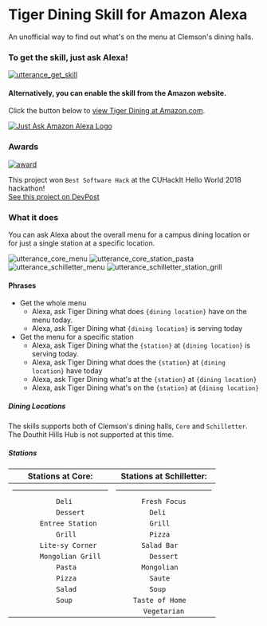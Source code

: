 # Tiger Dining Skill for Amazon Alexa
An unofficial way to find out what's on the menu at Clemson's dining halls.

### To get the skill, just ask Alexa!

[![utterance_get_skill](https://user-images.githubusercontent.com/10427974/49395892-b8ac5900-f705-11e8-989a-e371a32521b3.png)](https://www.amazon.com/gp/product/B07L342K1S)

#### Alternatively, you can enable the skill from the Amazon website.

Click the button below to [view Tiger Dining at Amazon.com](https://www.amazon.com/gp/product/B07L342K1S).

[![Just Ask Amazon Alexa Logo](https://user-images.githubusercontent.com/10427974/49385079-7de8f780-f6ea-11e8-869e-eb74c0859c50.png)](https://www.amazon.com/gp/product/B07L342K1S)

### Awards

[![award](https://user-images.githubusercontent.com/10427974/49342973-d5765d00-f62f-11e8-9dd9-494ef3c464f6.png)](https://devpost.com/software/clemson-dining-alexa-skill)

This project won `Best Software Hack` at the CUHackIt Hello World 2018 hackathon!  
[See this project on DevPost](https://devpost.com/software/clemson-dining-alexa-skill)

### What it does

You can ask Alexa about the overall menu for a campus dining location or for just a single station at a specific location.

![utterance_core_menu](https://user-images.githubusercontent.com/10427974/49389386-28194d00-f6f4-11e8-9f41-e0eb4bb72795.png)
![utterance_core_station_pasta](https://user-images.githubusercontent.com/10427974/49389387-28194d00-f6f4-11e8-9495-48ea3b570ff6.png)
![utterance_schilletter_menu](https://user-images.githubusercontent.com/10427974/49389388-28194d00-f6f4-11e8-9ce7-a3dede896f97.png)
![utterance_schilletter_station_grill](https://user-images.githubusercontent.com/10427974/49389389-28194d00-f6f4-11e8-9613-cfd558d149f4.png)


#### Phrases
* Get the whole menu
  * Alexa, ask Tiger Dining what does `{dining location}` have on the menu today.
  * Alexa, ask Tiger Dining what `{dining location}` is serving today
* Get the menu for a specific station
  * Alexa, ask Tiger Dining what the `{station}` at `{dining location}` is serving today.
  * Alexa, ask Tiger Dining what does the `{station}` at `{dining location}` have today
  * Alexa, ask Tiger Dining what's at the `{station}` at `{dining location}`
  * Alexa, ask Tiger Dining what's on the `{station}` at `{dining location}`

##### Dining Locations
The skills supports both of Clemson's dining halls, `Core` and `Schilletter`.  
The Douthit Hills Hub is not supported at this time.

##### Stations

|		Stations at Core:	|	Stations at Schilletter:	|
|		:---:	|	:---:	|
|&mdash;&mdash;&mdash;&mdash;&mdash;&mdash;&mdash;&mdash;&mdash;&mdash;&mdash;&mdash;|&mdash;&mdash;&mdash;&mdash;&mdash;&mdash;&mdash;&mdash;&mdash;&mdash;&mdash;&mdash;|
|`		Deli	`|`	Fresh Focus	`|
|`		Dessert	`|`	Deli	`|
|`		Entree Station	`|`	Grill	`|
|`		Grill	`|`	Pizza	`|
|`		Lite-sy Corner	`|`	Salad Bar	`|
|`		Mongolian Grill	`|`	Dessert	`|
|`		Pasta	`|`	Mongolian	`|
|`		Pizza	`|`	Saute	`|
|`		Salad	`|`	Soup	`|
|`		Soup	`|`	Taste of Home	`|
|			|`	Vegetarian	`|

